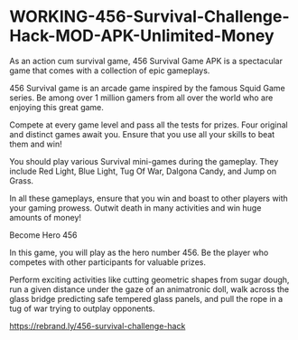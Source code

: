 <h1>WORKING-456-Survival-Challenge-Hack-MOD-APK-Unlimited-Money</h1>
As an action cum survival game, 456 Survival Game APK is a spectacular game that comes with a collection of epic gameplays. 

456 Survival game is an arcade game inspired by the famous Squid Game series. Be among over 1 million gamers from all over the world who are enjoying this great game. 

Compete at every game level and pass all the tests for prizes. Four original and distinct games await you. Ensure that you use all your skills to beat them and win!

You should play various Survival mini-games during the gameplay. They include Red Light, Blue Light, Tug Of War, Dalgona Candy, and Jump on Grass. 

In all these gameplays, ensure that you win and boast to other players with your gaming prowess. Outwit death in many activities and win huge amounts of money!

Become Hero 456

In this game, you will play as the hero number 456. Be the player who competes with other participants for valuable prizes. 

Perform exciting activities like cutting geometric shapes from sugar dough, run a given distance under the gaze of an animatronic doll, walk across the glass bridge predicting safe tempered glass panels, and pull the rope in a tug of war trying to outplay opponents.

https://rebrand.ly/456-survival-challenge-hack
